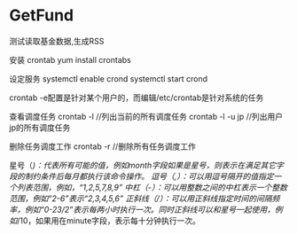 # GetFund
测试读取基金数据,生成RSS

安装 crontab
yum install crontabs

设定服务
systemctl enable crond
systemctl start crond

crontab -e配置是针对某个用户的，而编辑/etc/crontab是针对系统的任务 

查看调度任务 
crontab -l //列出当前的所有调度任务 
crontab -l -u jp //列出用户jp的所有调度任务 

删除任务调度工作 
crontab -r //删除所有任务调度工作 

星号（*)：代表所有可能的值，例如month字段如果是星号，则表示在满足其它字段的制约条件后每月都执行该命令操作。 
逗号（,）：可以用逗号隔开的值指定一个列表范围，例如，“1,2,5,7,8,9” 
中杠（-）：可以用整数之间的中杠表示一个整数范围，例如“2-6”表示“2,3,4,5,6” 
正斜线（/）：可以用正斜线指定时间的间隔频率，例如“0-23/2”表示每两小时执行一次。同时正斜线可以和星号一起使用，例如*/10，如果用在minute字段，表示每十分钟执行一次。
